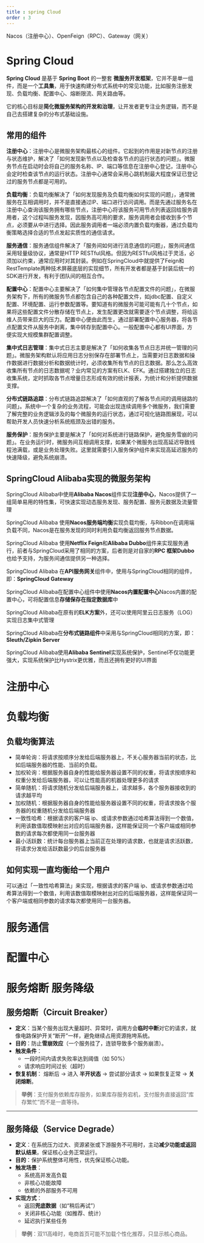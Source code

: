 ```yaml
---
title : spring Cloud
order : 3
---
```


Nacos（注册中心）、OpenFeign（RPC）、Gateway（网关）

# Spring Cloud

**Spring Cloud** 是基于 **Spring Boot** 的一整套 **微服务开发框架**，它并不是单一组件，而是一个**工具集**，用于快速构建分布式系统中的常见功能，比如服务注册发现、负载均衡、配置中心、熔断限流、网关路由等。

它的核心目标是**简化微服务架构的开发和治理**，让开发者更专注业务逻辑，而不是自己去搭建复杂的分布式基础设施。

## 常用的组件

**注册中心**：注册中心是微服务架构最核心的组件。它起到的作用是对新节点的注册与状态维护，解决了「如何发现新节点以及检查各节点的运行状态的问题」。微服务节点在启动时会将自己的服务名称、IP、端口等信息在注册中心登记，注册中心会定时检查该节点的运行状态。注册中心通常会采用心跳机制最大程度保证已登记过的服务节点都是可用的。

**负载均衡**：负载均衡解决了「如何发现服务及负载均衡如何实现的问题」，通常微服务在互相调用时，并不是直接通过IP、端口进行访问调用。而是先通过服务名在注册中心查询该服务拥有哪些节点，注册中心将该服务可用节点列表返回给服务调用者，这个过程叫服务发现，因服务高可用的要求，服务调用者会接收到多个节点，必须要从中进行选择。因此服务调用者一端必须内置负载均衡器，通过负载均衡策略选择合适的节点发起实质性的通信请求。

**服务通信**：服务通信组件解决了「服务间如何进行消息通信的问题」，服务间通信采用轻量级协议，通常是HTTP RESTful风格。但因为RESTful风格过于灵活，必须加以约束，通常应用时对其封装。例如在SpringCloud中就提供了Feign和RestTemplate两种技术屏蔽底层的实现细节，所有开发者都是基于封装后统一的SDK进行开发，有利于团队间的相互合作。

**配置中心**：配置中心主要解决了「如何集中管理各节点配置文件的问题」，在微服务架构下，所有的微服务节点都包含自己的各种配置文件，如jdbc配置、自定义配置、环境配置、运行参数配置等。要知道有的微服务可能可能有几十个节点，如果将这些配置文件分散存储在节点上，发生配置更改就需要逐个节点调整，将给运维人员带来巨大的压力。配置中心便由此而生，通过部署配置中心服务器，将各节点配置文件从服务中剥离，集中转存到配置中心。一般配置中心都有UI界面，方便实现大规模集群配置调整。

**集中式日志管理**：集中式日志主要是解决了「如何收集各节点日志并统一管理的问题」。微服务架构默认将应用日志分别保存在部署节点上，当需要对日志数据和操作数据进行数据分析和数据统计时，必须收集所有节点的日志数据。那么怎么高效收集所有节点的日志数据呢？业内常见的方案有ELK、EFK。通过搭建独立的日志收集系统，定时抓取各节点增量日志形成有效的统计报表，为统计和分析提供数据支撑。

**分布式链路追踪**：分布式链路追踪解决了「如何直观的了解各节点间的调用链路的问题」。系统中一个复杂的业务流程，可能会出现连续调用多个微服务，我们需要了解完整的业务逻辑涉及的每个微服务的运行状态，通过可视化链路图展现，可以帮助开发人员快速分析系统瓶颈及出错的服务。

**服务保护**：服务保护主要是解决了「如何对系统进行链路保护，避免服务雪崩的问题」。在业务运行时，微服务间互相调用支撑，如果某个微服务出现高延迟导致线程池满载，或是业务处理失败。这里就需要引入服务保护组件来实现高延迟服务的快速降级，避免系统崩溃。

## SpringCloud Alibaba实现的微服务架构

SpringCloud Alibaba中使用**Alibaba Nacos**组件实现**注册中心**，Nacos提供了一组简单易用的特性集，可快速实现动态服务发现、服务配置、服务元数据及流量管理

SpringCloud Alibaba 使用**Nacos服务端均衡**实现负载均衡，与Ribbon在调用端负载不同，Nacos是在服务发现的同时利用负载均衡返回服务节点数据。

SpringCloud Alibaba 使用**Netflix Feign**和**Alibaba Dubbo**组件来实现服务通行，前者与SpringCloud采用了相同的方案，后者则是对自家的**RPC 框架Dubbo**也给予支持，为服务间通信提供另一种选择。

SpringCloud Alibaba 在**API服务网关**组件中，使用与SpringCloud相同的组件，即：**SpringCloud Gateway**

SpringCloud Alibaba在配置中心组件中使用**Nacos内置配置中心**Nacos内置的配置中心，可将配置信息**存储保存在指定数据库**中

SpringCloud Alibaba在原有的**ELK方案**外，还可以使用阿里云日志服务（LOG）实现日志集中式管理

SpringCloud Alibaba在**分布式链路组件**中采用与SpringCloud相同的方案，即：**Sleuth/Zipkin Server**

SpringCloud Alibaba使用**Alibaba Sentinel**实现系统保护，Sentinel不仅功能更强大，实现系统保护比Hystrix更优雅，而且还拥有更好的UI界面

# 注册中心



# 负载均衡

## 负载均衡算法

- 简单轮询：将请求按顺序分发给后端服务器上，不关心服务器当前的状态，比如后端服务器的性能、当前的负载。
- 加权轮询：根据服务器自身的性能给服务器设置不同的权重，将请求按顺序和权重分发给后端服务器，可以让性能高的机器处理更多的请求
- 简单随机：将请求随机分发给后端服务器上，请求越多，各个服务器接收到的请求越平均
- 加权随机：根据服务器自身的性能给服务器设置不同的权重，将请求按各个服务器的权重随机分发给后端服务器
- 一致性哈希：根据请求的客户端 ip、或请求参数通过哈希算法得到一个数值，利用该数值取模映射出对应的后端服务器，这样能保证同一个客户端或相同参数的请求每次都使用同一台服务器
- 最小活跃数：统计每台服务器上当前正在处理的请求数，也就是请求活跃数，将请求分发给活跃数最少的后台服务器

## 如何实现一直均衡给一个用户

可以通过「一致性哈希算法」来实现，根据请求的客户端 ip、或请求参数通过哈希算法得到一个数值，利用该数值取模映射出对应的后端服务器，这样能保证同一个客户端或相同参数的请求每次都使用同一台服务器。

# 服务通信



# 配置中心





# 服务熔断 服务降级

##  **服务熔断（Circuit Breaker）**

- **定义**：当某个服务出现大量超时、异常时，调用方会**临时中断**对它的请求，就像电路保护开关“断开”一样，避免继续占用资源拖垮系统。
- **目的**：防止**雪崩效应**（一个服务挂了，连锁导致多个服务崩溃）。
- **触发条件**：
  - 一段时间内请求失败率达到阈值（如 50%）
  - 请求响应时间过长（超时）
- **恢复机制**：
   熔断后 → 进入 **半开状态** → 尝试部分请求 → 如果恢复正常 → **关闭熔断**。

> **举例**：支付服务依赖库存服务，如果库存服务宕机，支付服务直接返回“库存繁忙”而不是一直等待。

------

##  服务降级（Service Degrade）

- **定义**：在系统压力过大、资源紧张或下游服务不可用时，主动**减少功能或返回默认结果**，保证核心业务正常运行。
- **目的**：保护系统整体可用性，优先保证核心功能。
- **触发场景**：
  - 系统高并发高负载
  - 非核心功能故障
  - 依赖的外部服务不可用
- **实现方式**：
  - 返回**兜底数据**（如“稍后再试”）
  - 关闭非核心功能（如推荐、统计）
  - 延迟执行某些任务

> **举例**：双11高峰时，电商首页可能不加载个性化推荐，只显示核心商品。
